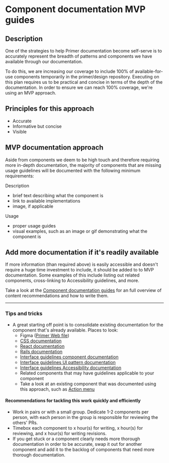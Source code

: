 # Component documentation MVP guides

## Description

One of the strategies to help Primer documentation become self-serve is to accurately represent the breadth of patterns and components we have available through our documentation.

To do this, we are increasing our coverage to include 100% of available-for-use components temporarily in the primer/design repository. Executing on this plan requires us to be practical and concise in terms of the depth of the documentation. In order to ensure we can reach 100% coverage, we're using an MVP approach.

## Principles for this approach

- Accurate
- Informative but concise
- Visible

## MVP documentation approach

Aside from components we deem to be high touch and therefore requiring more in-depth documentation, the majority of components that are missing usage guidelines will be documented with the following minimum requirements:

Description

- brief text describing what the component is
- link to available implementations
- image, if applicable

Usage

- proper usage guides
- visual examples, such as an image or gif demonstrating what the component is

## Add more documentation if it's readily available

If more information (than required above) is easily accessible and doesn't require a huge time investment to include, it should be added to to MVP documentation. Some examples of this include listing out related components, cross-linking to Accessibility guidelines, and more.

Take a look at the [Component documentation guides](../component-documentation-guides.md) for an full overview of content recommendations and how to write them.

---

### Tips and tricks

- A great starting off point is to consolidate existing documentation for the component that's already available. Places to look:
  - Figma ([Primer Web file](https://www.figma.com/file/GCvY3Qv8czRgZgvl1dG6lp/Primer-Web?node-id=179%3A3870))
  - [CSS documentation](https://primer.style/css/)
  - [React documentation](https://primer.style/react/)
  - [Rails documentation](https://primer.style/view-components/)
  - [Interface guidelines component documentation](/components)
  - [Interface guidelines UI pattern documentation](/ui-patterns)
  - [Interface guidelines Accessibility documentation](/guides/accessibility)
  - Related components that may have guidelines applicable to your component
  - Take a look at an existing component that was documented using this approach, such as [Action menu](/components/action-menu)

#### Recommendations for tackling this work quickly and efficiently

- Work in pairs or with a small group. Dedicate 1-2 components per person, with each person in the group is responsible for reviewing the others' PRs.
- Timebox each component to x hour(s) for writing, x hour(s) for reviewing, and x hour(s) for writing revisions.
- If you get stuck or a component clearly needs more thorough documentation in order to be accurate, swap it out for another component and add it to the backlog of components that need more thorough documentation.
